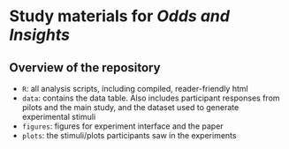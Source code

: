 # Study materials for _Odds and Insights_


## Overview of the repository

- `R`:  all analysis scripts, including compiled, reader-friendly html
- `data`: contains the data table. Also includes participant responses from pilots and the main study, and the dataset used to generate experimental stimuli
- `figures`: figures for experiment interface and the paper
- `plots`: the stimuli/plots participants saw in the experiments


